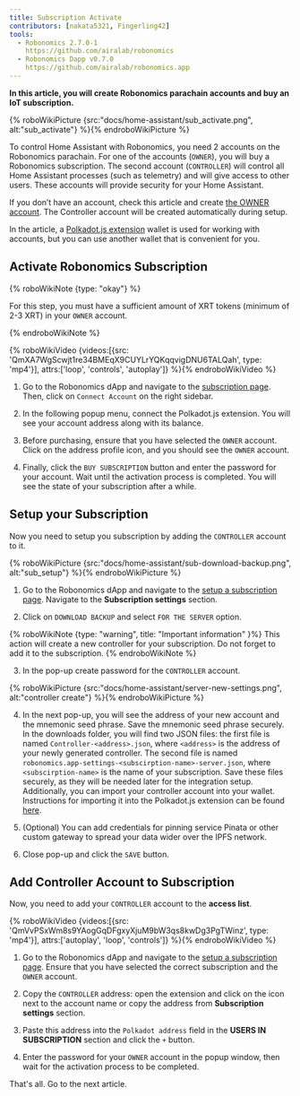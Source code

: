 ```yaml
---
title: Subscription Activate
contributors: [nakata5321, Fingerling42]
tools:
  - Robonomics 2.7.0-1
    https://github.com/airalab/robonomics
  - Robonomics Dapp v0.7.0
    https://github.com/airalab/robonomics.app
---
```


**In this article, you will create Robonomics parachain accounts and buy an IoT subscription.**

{% roboWikiPicture {src:"docs/home-assistant/sub_activate.png", alt:"sub_activate"} %}{% endroboWikiPicture %}

To control Home Assistant with Robonomics, you need 2 accounts on the Robonomics parachain. For one of the accounts (`OWNER`), you will buy a Robonomics subscription. The second account (`CONTROLLER`) will control all Home Assistant processes (such as telemetry) and will give access to other users. These accounts will provide security for your Home Assistant.

If you don’t have an account, check this article and create [the OWNER account](/docs/create-account-in-dapp/). The Controller account will be created automatically during setup.

In the article, a [Polkadot.js extension](https://polkadot.js.org/extension/) wallet is used for working with accounts, but you can use another wallet that is convenient for you.

## Activate Robonomics Subscription 

{% roboWikiNote {type: "okay"} %}

For this step, you must have a sufficient amount of XRT tokens (minimum of 2-3 XRT) in your `OWNER` account.

{% endroboWikiNote %}

{% roboWikiVideo {videos:[{src: 'QmXA7WgScwjt1re34BMEqX9CUYLrYQKqqvigDNU6TALQah', type: 'mp4'}], attrs:['loop', 'controls', 'autoplay']} %}{% endroboWikiVideo %}

1. Go to the Robonomics dApp and navigate to the [subscription page](https://robonomics.app/#/rws-buy). Then, click on `Connect Account` on the right sidebar.

2. In the following popup menu, connect the Polkadot.js extension. You will see your account address along with its balance.

3. Before purchasing, ensure that you have selected the `OWNER` account. Click on the address profile icon, and you should see the `OWNER` account.

4. Finally, click the `BUY SUBSCRIPTION` button and enter the password for your account. Wait until the activation process is completed. You will see the state of your subscription after a while.

## Setup your Subscription

Now you need to setup you subscription by adding the `CONTROLLER` account to it.

{% roboWikiPicture {src:"docs/home-assistant/sub-download-backup.png", alt:"sub_setup"} %}{% endroboWikiPicture %}

1. Go to the Robonomics dApp and navigate to the [setup a subscription page](https://robonomics.app/#/rws-setup). Navigate to the **Subscription settings** section.

2. Click on `DOWNLOAD BACKUP` and select `FOR THE SERVER` option. 

{% roboWikiNote {type: "warning", title: "Important information" }%} This action will create a new controller for your subscription. Do not forget to add it to the subscription. {% endroboWikiNote %}

3. In the pop-up create password for the `CONTROLLER` account.

{% roboWikiPicture {src:"docs/home-assistant/server-new-settings.png", alt:"controller create"} %}{% endroboWikiPicture %}

4. In the next pop-up, you will see the address of your new account and the mnemonic seed phrase. Save the mnemonic seed phrase securely. In the downloads folder, you will find two JSON files: the first file is named `Controller-<address>.json`, where `<address>` is the address of your newly generated controller. The second file is named `robonomics.app-settings-<subscirption-name>-server.json`, where `<subscirption-name>` is the name of your subscription. Save these files securely, as they will be needed later for the integration setup. Additionally, you can import your controller account into your wallet. Instructions for importing it into the Polkadot.js extension can be found [here](/docs/create-account-in-dapp/).

5. (Optional) You can add credentials for pinning service Pinata or other custom gateway to spread your data wider over the IPFS network.

6. Close pop-up and click the `SAVE` button.

## Add Controller Account to Subscription

Now, you need to add your `CONTROLLER` account to the **access list**. 


{% roboWikiVideo {videos:[{src: 'QmVvPSxWm8s9YAogGqDFgxyXjuM9bW3qs8kwDg3PgTWinz', type: 'mp4'}], attrs:['autoplay', 'loop', 'controls']} %}{% endroboWikiVideo %}

1. Go to the Robonomics dApp and navigate to the [setup a subscription page](https://robonomics.app/#/rws-setup). Ensure that you have selected the correct subscription and the `OWNER` account.

2. Copy the `CONTROLLER` address: open the extension and click on the icon next to the account name or copy the address from **Subscription settings** section.

3. Paste this address into the `Polkadot address` field in the **USERS IN SUBSCRIPTION** section and click the `+` button. 

4. Enter the password for your `OWNER` account in the popup window, then wait for the activation process to be completed.

That's all. Go to the next article.
